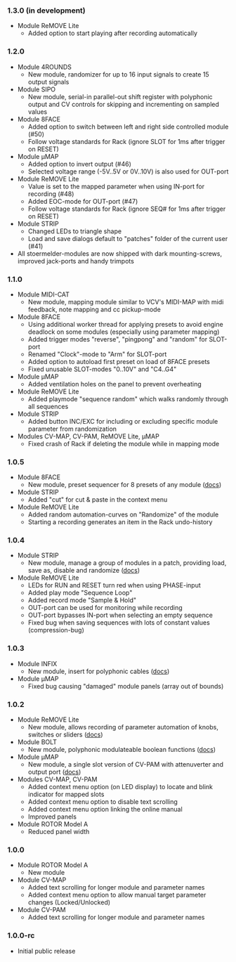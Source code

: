 ### 1.3.0 (in development)

- Module ReMOVE Lite
    - Added option to start playing after recording automatically

### 1.2.0

- Module 4ROUNDS
    - New module, randomizer for up to 16 input signals to create 15 output signals
- Module SIPO
    - New module, serial-in parallel-out shift register with polyphonic output and CV controls for skipping and incrementing on sampled values
- Module 8FACE
    - Added option to switch between left and right side controlled module (#50)
    - Follow voltage standards for Rack (ignore SLOT for 1ms after trigger on RESET)
- Module µMAP
    - Added option to invert output (#46)
    - Selected voltage range (-5V..5V or 0V..10V) is also used for OUT-port
- Module ReMOVE Lite
    - Value is set to the mapped parameter when using IN-port for recording (#48)
    - Added EOC-mode for OUT-port (#47)
    - Follow voltage standards for Rack (ignore SEQ# for 1ms after trigger on RESET)
- Module STRIP
    - Changed LEDs to triangle shape
    - Load and save dialogs default to "patches" folder of the current user (#41)
- All stoermelder-modules are now shipped with dark mounting-screws, improved jack-ports and handy trimpots

### 1.1.0

- Module MIDI-CAT
    - New module, mapping module similar to VCV's MIDI-MAP with midi feedback, note mapping and cc pickup-mode
- Module 8FACE
    - Using additional worker thread for applying presets to avoid engine deadlock on some modules (especially using parameter mapping)
    - Added trigger modes "reverse", "pingpong" and "random" for SLOT-port
    - Renamed "Clock"-mode to "Arm" for SLOT-port
    - Added option to autoload first preset on load of 8FACE presets
    - Fixed unusable SLOT-modes "0..10V" and "C4..G4"
- Module µMAP
    - Added ventilation holes on the panel to prevent overheating
- Module ReMOVE Lite
    - Added playmode "sequence random" which walks randomly through all sequences
- Module STRIP
    - Added button INC/EXC for including or excluding specific module parameter from randomization
- Modules CV-MAP, CV-PAM, ReMOVE Lite, µMAP
    - Fixed crash of Rack if deleting the module while in mapping mode

### 1.0.5

- Module 8FACE
    - New module, preset sequencer for 8 presets of any module ([docs](./docs/EightFace.md))
- Module STRIP
    - Added "cut" for cut & paste in the context menu
- Module ReMOVE Lite
    - Added random automation-curves on "Randomize" of the module
    - Starting a recording generates an item in the Rack undo-history

### 1.0.4

- Module STRIP
    - New module, manage a group of modules in a patch, providing load, save as, disable and randomize ([docs](./docs/Strip.md))
- Module ReMOVE Lite
    - LEDs for RUN and RESET turn red when using PHASE-input
    - Added play mode "Sequence Loop"
    - Added record mode "Sample & Hold"
    - OUT-port can be used for monitoring while recording
    - OUT-port bypasses IN-port when selecting an empty sequence
    - Fixed bug when saving sequences with lots of constant values (compression-bug)

### 1.0.3

- Module INFIX
    - New module, insert for polyphonic cables ([docs](./docs/Infix.md))
- Module µMAP
    - Fixed bug causing "damaged" module panels (array out of bounds)

### 1.0.2

- Module ReMOVE Lite
    - New module, allows recording of parameter automation of knobs, switches or sliders ([docs](./docs/ReMove.md))
- Module BOLT
    - New module, polyphonic modulateable boolean functions ([docs](./docs/Bolt.md))
- Module µMAP
    - New module, a single slot version of CV-PAM with attenuverter and output port ([docs](./docs/CVMapMicro.md))
- Modules CV-MAP, CV-PAM
    - Added context menu option (on LED display) to locate and blink indicator for mapped slots
    - Added context menu option to disable text scrolling
    - Added context menu option linking the online manual
    - Improved panels
- Module ROTOR Model A
    - Reduced panel width
    
### 1.0.0

- Module ROTOR Model A
    - New module
- Module CV-MAP
    - Added text scrolling for longer module and parameter names
    - Added context menu option to allow manual target parameter changes (Locked/Unlocked)
- Module CV-PAM
    - Added text scrolling for longer module and parameter names

### 1.0.0-rc

- Initial public release